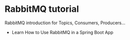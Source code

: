 # RabbitMQ tutorial
RabbitMQ introduction for Topics, Consumers, Producers...

* Learn How to Use RabbitMQ in a Spring Boot App